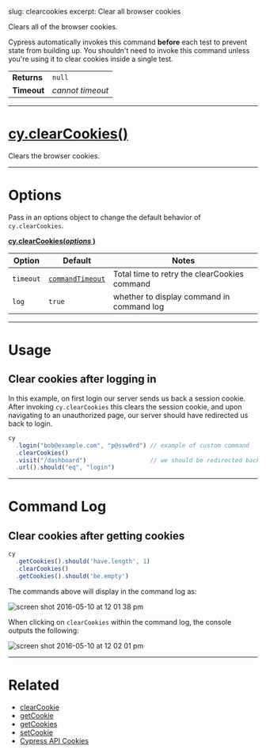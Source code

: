 slug: clearcookies
excerpt: Clear all browser cookies

Clears all of the browser cookies.

Cypress automatically invokes this command **before** each test to prevent state from building up. You shouldn't need to invoke this command unless you're using it to clear cookies inside a single test.

| | |
|--- | --- |
| **Returns** | `null` |
| **Timeout** | *cannot timeout* |

***

# [cy.clearCookies()](#section-usage)

Clears the browser cookies.

***

# Options

Pass in an options object to change the default behavior of `cy.clearCookies`.

**[cy.clearCookies(*options* )](#options-usage)**

Option | Default | Notes
--- | --- | ---
`timeout` | [`commandTimeout`](https://on.cypress.io/guides/configuration#section-global-options) | Total time to retry the clearCookies command
`log` | `true` | whether to display command in command log

***

# Usage

## Clear cookies after logging in

In this example, on first login our server sends us back a session cookie. After invoking `cy.clearCookies` this clears the session cookie, and upon navigating to an unauthorized page, our server should have redirected us back to login.

```javascript
cy
  .login("bob@example.com", "p@ssw0rd") // example of custom command
  .clearCookies()
  .visit("/dashboard")                  // we should be redirected back to login
  .url().should("eq", "login")
```

***

# Command Log

## Clear cookies after getting cookies

```javascript
cy
  .getCookies().should('have.length', 1)
  .clearCookies()
  .getCookies().should('be.empty')
```

The commands above will display in the command log as:

![screen shot 2016-05-10 at 12 01 38 pm](https://cloud.githubusercontent.com/assets/1271364/15153391/1afa9fb4-16a7-11e6-9a76-3c3e6b4b9f6b.png)

When clicking on `clearCookies` within the command log, the console outputs the following:

![screen shot 2016-05-10 at 12 02 01 pm](https://cloud.githubusercontent.com/assets/1271364/15153392/1afb086e-16a7-11e6-9541-1b1794e14705.png)

***

# Related

- [clearCookie](https://on.cypress.io/api/clearcookie)
- [getCookie](https://on.cypress.io/api/getcookie)
- [getCookies](https://on.cypress.io/api/getcookies)
- [setCookie](https://on.cypress.io/api/setcookie)
- [Cypress API Cookies](https://on.cypress.io/api/cookies)